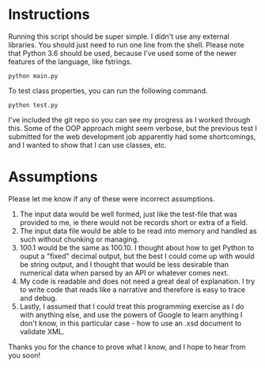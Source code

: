 # Instructions

Running this script should be super simple.  I didn't use any external libraries.  You should just need to run one line from the shell.  Please note that Python 3.6 should be used, because I've used some of the newer features of the language, like fstrings.

```
python main.py
```

To test class properties, you can run the following command.

```
python test.py
```

I've included the git repo so you can see my progress as I worked through this.  Some of the OOP approach might seem verbose, but the previous test I submitted for the web development job apparently had some shortcomings, and I wanted to show that I can use classes, etc.

# Assumptions

Please let me know if any of these were incorrect assumptions.

1. The input data would be well formed, just like the test-file that was provided to me, ie there would not be records short or extra of a field.
2. The input data file would be able to be read into memory and handled as such without chunking or managing.
3. 100.1 would be the same as 100.10.  I thought about how to get Python to ouput a "fixed" decimal output, but the best I could come up with would be string output, and I thought that would be less desirable than numerical data when parsed by an API or whatever comes next.
4. My code is readable and does not need a great deal of explanation.  I try to write code that reads like a narrative and therefore is easy to trace and debug.
5.  Lastly, I assumed that I could treat this programming exercise as I do with anything else, and use the powers of Google to learn anything I don't know, in this particular case - how to use an .xsd document to validate XML.

Thanks you for the chance to prove what I know, and I hope to hear from you soon!
